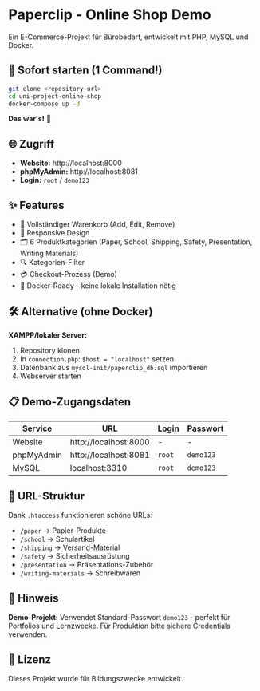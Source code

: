 # Paperclip - Online Shop Demo

Ein E-Commerce-Projekt für Bürobedarf, entwickelt mit PHP, MySQL und Docker.

## 🚀 Sofort starten (1 Command!)

```bash
git clone <repository-url>
cd uni-project-online-shop
docker-compose up -d
```

**Das war's!** 🎉

## 🌐 Zugriff

- **Website:** http://localhost:8000
- **phpMyAdmin:** http://localhost:8081
- **Login:** `root` / `demo123`

## ✨ Features

- 🛒 Vollständiger Warenkorb (Add, Edit, Remove)
- 📱 Responsive Design 
- 🗂️ 6 Produktkategorien (Paper, School, Shipping, Safety, Presentation, Writing Materials)
- 🔍 Kategorien-Filter
- 💳 Checkout-Prozess (Demo)
- 🐳 Docker-Ready - keine lokale Installation nötig

## 🛠 Alternative (ohne Docker)

**XAMPP/lokaler Server:**
1. Repository klonen
2. In `connection.php`: `$host = "localhost"` setzen  
3. Datenbank aus `mysql-init/paperclip_db.sql` importieren
4. Webserver starten

## 📋 Demo-Zugangsdaten

| Service | URL | Login | Passwort |
|---------|-----|-------|----------|
| Website | http://localhost:8000 | - | - |
| phpMyAdmin | http://localhost:8081 | `root` | `demo123` |
| MySQL | localhost:3310 | `root` | `demo123` |

## 🎯 URL-Struktur

Dank `.htaccess` funktionieren schöne URLs:
- `/paper` → Papier-Produkte
- `/school` → Schulartikel
- `/shipping` → Versand-Material
- `/safety` → Sicherheitsausrüstung
- `/presentation` → Präsentations-Zubehör
- `/writing-materials` → Schreibwaren

## 🚨 Hinweis

**Demo-Projekt:** Verwendet Standard-Passwort `demo123` - perfekt für Portfolios und Lernzwecke. Für Produktion bitte sichere Credentials verwenden.

## 📄 Lizenz

Dieses Projekt wurde für Bildungszwecke entwickelt.
